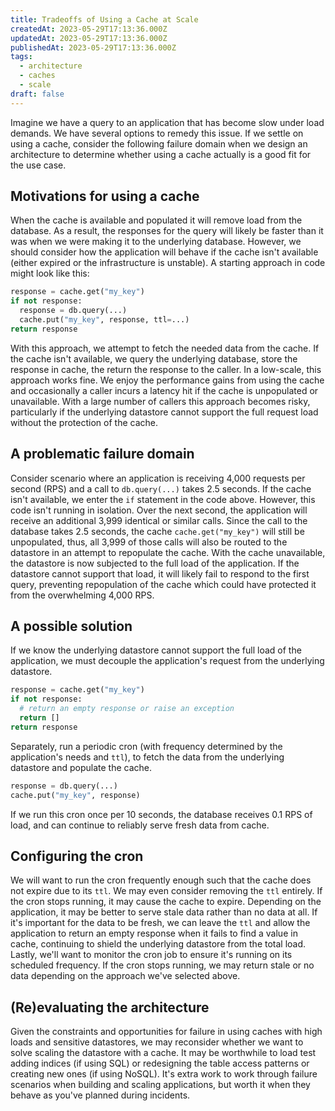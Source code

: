 ```yaml
---
title: Tradeoffs of Using a Cache at Scale
createdAt: 2023-05-29T17:13:36.000Z
updatedAt: 2023-05-29T17:13:36.000Z
publishedAt: 2023-05-29T17:13:36.000Z
tags:
  - architecture
  - caches
  - scale
draft: false
---
```


Imagine we have a query to an application that has become slow under load demands.
We have several options to remedy this issue.
If we settle on using a cache, consider the following failure domain when we design an architecture to determine whether using a cache actually is a good fit for the use case.

## Motivations for using a cache

When the cache is available and populated it will remove load from the database.
As a result, the responses for the query will likely be faster than it was when we were making it to the underlying database.
However, we should consider how the application will behave if the cache isn't available (either expired or the infrastructure is unstable).
A starting approach in code might look like this:

```python
response = cache.get("my_key")
if not response:
  response = db.query(...)
  cache.put("my_key", response, ttl=...)
return response
```

With this approach, we attempt to fetch the needed data from the cache.
If the cache isn't available, we query the underlying database, store the response in cache, the return the response to the caller.
In a low-scale, this approach works fine.
We enjoy the performance gains from using the cache and occasionally a caller incurs a latency hit if the cache is unpopulated or unavailable.
With a large number of callers this approach becomes risky, particularly if the underlying datastore cannot support the full request load without the protection of the cache.

## A problematic failure domain

Consider scenario where an application is receiving 4,000 requests per second (RPS) and a call to `db.query(...)` takes 2.5 seconds.
If the cache isn't available, we enter the `if` statement in the code above.
However, this code isn't running in isolation.
Over the next second, the application will receive an additional 3,999 identical or similar calls.
Since the call to the database takes 2.5 seconds, the cache `cache.get("my_key")` will still be unpopulated, thus, all 3,999 of those calls will also be routed to the datastore in an attempt to repopulate the cache.
With the cache unavailable, the datastore is now subjected to the full load of the application.
If the datastore cannot support that load, it will likely fail to respond to the first query, preventing repopulation of the cache which could have protected it from the overwhelming 4,000 RPS.

## A possible solution

If we know the underlying datastore cannot support the full load of the application, we must decouple the application's request from the underlying datastore.

```python
response = cache.get("my_key")
if not response:
  # return an empty response or raise an exception
  return []
return response
```

Separately, run a periodic cron (with frequency determined by the application's needs and `ttl`), to fetch the data from the underlying datastore and populate the cache.

```python
response = db.query(...)
cache.put("my_key", response)
```

If we run this cron once per 10 seconds, the database receives 0.1 RPS of load, and can continue to reliably serve fresh data from cache.

## Configuring the cron

We will want to run the cron frequently enough such that the cache does not expire due to its `ttl`.
We may even consider removing the `ttl` entirely.
If the cron stops running, it may cause the cache to expire.
Depending on the application, it may be better to serve stale data rather than no data at all.
If it's important for the data to be fresh, we can leave the `ttl` and allow the application to return an empty response when it fails to find a value in cache, continuing to shield the underlying datastore from the total load.
Lastly, we'll want to monitor the cron job to ensure it's running on its scheduled frequency.
If the cron stops running, we may return stale or no data depending on the approach we've selected above.

## (Re)evaluating the architecture

Given the constraints and opportunities for failure in using caches with high loads and sensitive datastores, we may reconsider whether we want to solve scaling the datastore with a cache.
It may be worthwhile to load test adding indices (if using SQL) or redesigning the table access patterns or creating new ones (if using NoSQL).
It's extra work to work through failure scenarios when building and scaling applications, but worth it when they behave as you've planned during incidents.
